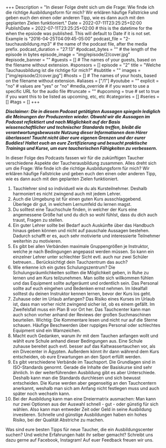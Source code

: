+++
Description = "In dieser Folge dreht sich um die Frage: Wie finde ich die richtige Ausbildungsform für mich? Wir erklären häufige Fallstricke und geben euch den einen oder anderen Tipp, wie es dann auch mit den geplanten Zielen funktioniert."
Date = 2022-07-11T23:25:25+02:00
PublishDate = 2022-07-11T23:25:25+02:00 # this is the datetime for the when the epsiode was published. This will default to Date if it is not set. Example is "2016-04-25T04:09:45-05:00"
podcast_file = "2-tauchausbildung.mp3" # the name of the podcast file, after the media prefix.
podcast_duration = "27:13"
#podcast_bytes = "" # the length of the episode in bytes
episode_image = "img/episode/2/cover.jpg"
#episode_banner = ""
#guests = [] # The names of your guests, based on the filename without extension.
#sponsors = []
episode = "2"
title = "Welche Tauchausbildung ist die richtige für mich?"
#subtitle = ""
images = ["img/episode/2/cover.jpg"]
#hosts = [] # The names of your hosts, based on the filename without extension.
#aliases = ["/1"]
#youtube = ""
explicit = "no" # values are "yes" or "no"
#media_override # if you want to use a specific URL for the audio file
#truncate = ""
#upcoming = true # set to true if you want this to be listed as upcoming, etc, etc
#categories = []
#series = []
#tags = []
+++

**_Disclaimer: Die in diesem Podcast getätigten Aussagen spiegeln lediglich die Meinungen der Produzenten wieder. Obwohl wir die Aussagen im Podcast reflektiert und nach Möglichkeit auf der Basis wissenschaftlicher und technischer Standards treffen, bleibt die verantwortungsbewusste Nutzung dieser Informationen dem Hörer überlassen! Taucht nicht über eure eigenen Grenzen und der eurer Buddies! Haltet euch an eure Zertifizierung und besucht praktische Trainings und Kurse, um eure taucherischen Fähigkeiten zu verbessern._**

In dieser Folge des Podcasts fassen wir für die zukünftigen Taucher verschiedene Aspekte der Taucherausbildung zusammen. Alles dreht sich um die Frage: Wie finde ich die richtige Ausbildungsform für mich? Wir erklären häufige Fallstricke und geben euch den einen oder anderen Tipp, wie es dann auch mit den geplanten Zielen funktioniert.

1. Tauchlehrer sind so individuell wie du als Kursteilnehmer. Deshalb harmoniert es nicht zwingend auch mit jedem Lehrer.
2. Auch die Umgebung ist für einen guten Kurs ausschlaggebend. Überlege dir gut, in welchem Lernumfeld du lernen magst.
3. Du solltest eine Tauchschule finden, in welcher der Kurs eine angemessene Größe hat und du dich so wohl fühlst, dass du dich auch traust, Fragen zu stellen.
4. Ein guter Lehrer sollte bei Bedarf auch Auskünfte über das Handbuch hinaus geben können und nicht auf pauschale Aussagen bestehen. Dadurch schafft er es, auch sehr motivierte und interessierte Teilnehmer weiterhin zu motivieren.
5. Es gibt bei allen Verbänden maximale Gruppengrößen je Instruktor, welche je nach Bedingungen angepasst werden müssen. So kann ein einzelner Lehrer unter schlechter Sicht evtl. auch nur zwei Schüler betreuen… Berücksichtigt dein Tauchzentrum das auch?
6. Wie erkenne ich ein gutes Schulungszentrum? Die Schulungsräumlichkeiten sollten die Möglichkeit geben, in Ruhe zu lernen und am Kurs teilzunehmen. Man sollte sich willkommen fühlen und das Equipment sollte aufgeräumt und ordentlich sein. Das Personal sollte auf euch eingehen und Bedenken ernst nehmen. Im Idealfall solltest du deinen Instruktor kennen lernen, bevor der Kurs los geht.
7. Zuhause oder im Urlaub anfangen? Das Risiko eines Kurses im Urlaub ist, dass man vorher nicht zwingend sicher ist, ob es einem gefällt. Im Zweifelsfall muss ein Plan B vor Ort her. Das Tauchcenter kann man auch schon vorher anhand der Reviews der großen Suchmaschinen beurteilen. Wichtig: Die Kommentare lesen und nicht nur auf die Sterne schauen. Häufige Beschwerden über ruppiges Personal oder schlechtes Equipment sind ein Warnzeichen.
9. Macht euch Gedanken, warum ihr mit dem Tauchen anfangen wollt und wählt eure Schule anhand dieser Bedingungen aus. Eine Schule zuhause bereitet auch evtl. besser auf das Kaltwassertauchen vor, als ein Divecenter in Ägypten. Außerdem könnt ihr dann während dem Kurs entscheiden, ob eure Erwartungen an den Sport erfüllt werden.
10. Es gibt verschiedene Verbände im Tauchsport. Die Grundlagen sind in ISO-Standards genormt. Gerade die Inhalte der Basiskurse sind sehr ähnlich. In der weiterführenden Ausbildung gibt es aber Unterschiede. Deshalb kann man die Standards durchlesen und sich bewusst entscheiden. Die Kurse werden aber gegenseitig an den Tauchcentern anerkannt, weshalb man sich am Anfang nicht festlegen muss und auch später noch wechseln kann.
11. Bei der Ausbildung kann man eine Dreiermatrix ausmachen: Man kann nur zwei Optionen aus der Auswahl schnell - gut - oder günstig für sich wählen. Also kann man entweder Zeit oder Geld in seine Ausbildung investieren. Schnelle und günstige Ausbildungen haben ein hohes Risiko, bei der Qualität Abstriche zu machen.

Was sind eure besten Tipps für neue Taucher, die ein Ausbildungscenter suchen? Und welche Erfahrungen habt ihr selber gemacht? Schreibt uns dazu gerne auf Facebook, Instagram! Auf euer Feedback freuen wir uns.